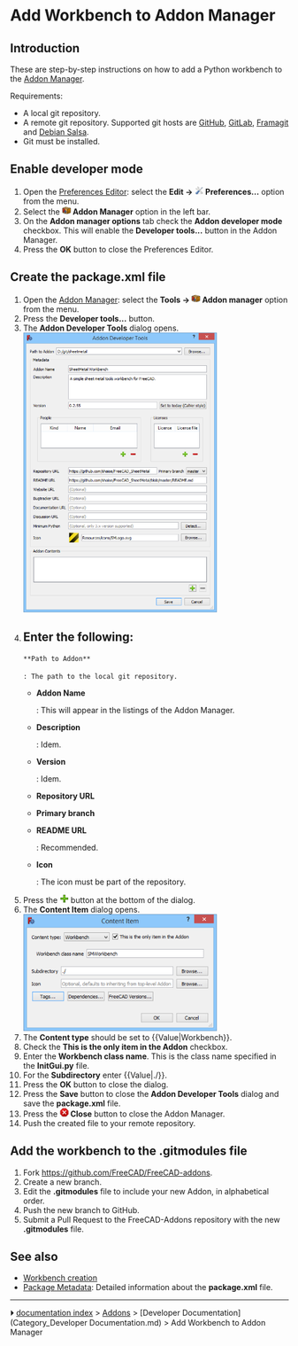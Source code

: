 # Add Workbench to Addon Manager
## Introduction

These are step-by-step instructions on how to add a Python workbench to the [Addon Manager](Std_AddonMgr.md).

Requirements:

-   A local git repository.
-   A remote git repository. Supported git hosts are [GitHub](https://github.com), [GitLab](https://about.gitlab.com/), [Framagit](https://framagit.org/public/projects) and [Debian Salsa](https://salsa.debian.org/public).
-   Git must be installed.

## Enable developer mode 

1.  Open the [Preferences Editor](Preferences_Editor.md): select the **Edit → <img src="images/Std_DlgPreferences.svg" width=16px> Preferences...** option from the menu.
2.  Select the **<img src="images/Std_AddonMgr.svg" width=16px> Addon Manager** option in the left bar.
3.  On the **Addon manager options** tab check the **Addon developer mode** checkbox. This will enable the **Developer tools...** button in the Addon Manager.
4.  Press the **OK** button to close the Preferences Editor.

## Create the package.xml file 

1.  Open the [Addon Manager](Std_AddonMgr.md): select the **Tools → <img src="images/Std_AddonMgr.svg" width=16px> Addon manager** option from the menu.
2.  Press the **Developer tools...** button.
3.  The **Addon Developer Tools** dialog opens.
    <img alt="" src=images/Addon_Manager_Addon_Developer_Tools_Dialog.png  style="width:350px;">
4.  Enter the following:
    -   
        **Path to Addon**
        
        : The path to the local git repository.

    -   
        **Addon Name**
        
        : This will appear in the listings of the Addon Manager.

    -   
        **Description**
        
        : Idem.

    -   
        **Version**
        
        : Idem.

    -   
        **Repository URL**
        

    -   
        **Primary branch**
        

    -   
        **README URL**
        
        : Recommended.

    -   
        **Icon**
        
        : The icon must be part of the repository.
5.  Press the **<img src="images/List-add.svg" width=16px>** button at the bottom of the dialog.
6.  The **Content Item** dialog opens.
    <img alt="" src=images/Addon_Manager_Content_Item_Dialog.png  style="width:350px;">
7.  The **Content type** should be set to {{Value|Workbench}}.
8.  Check the **This is the only item in the Addon** checkbox.
9.  Enter the **Workbench class name**. This is the class name specified in the **InitGui.py** file.
10. For the **Subdirectory** enter {{Value|./}}.
11. Press the **OK** button to close the dialog.
12. Press the **Save** button to close the **Addon Developer Tools** dialog and save the **package.xml** file.
13. Press the **<img src="images/Process-stop.svg" width=16px> Close** button to close the Addon Manager.
14. Push the created file to your remote repository.

## Add the workbench to the .gitmodules file 

1.  Fork <https://github.com/FreeCAD/FreeCAD-addons>.
2.  Create a new branch.
3.  Edit the **.gitmodules** file to include your new Addon, in alphabetical order.
4.  Push the new branch to GitHub.
5.  Submit a Pull Request to the FreeCAD-Addons repository with the new **.gitmodules** file.

## See also 

-   [Workbench creation](Workbench_creation.md)
-   [Package Metadata](Package_Metadata.md): Detailed information about the **package.xml** file.



---
⏵ [documentation index](../README.md) > [Addons](Category_Addons.md) > [Developer Documentation](Category_Developer Documentation.md) > Add Workbench to Addon Manager

